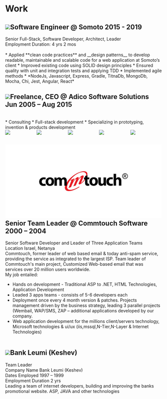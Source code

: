 # Work
<h2><img src="https://media-exp1.licdn.com/dms/image/C4D0BAQHLql--gedu0g/company-logo_100_100/0?e=1591833600&v=beta&t=o8wh5wK5Smm_OkZ_XLAaHxFQGxtinlZgTlENUXcu5K4" />Software Engineer @ Somoto 2015 - 2019</h2>
Senior Full-Stack, Software Developer, Architect, Leader<br>
Employment Duration: 4 yrs 2 mos<br>
<br>
* Applied **clean code practices** and __design patterns__ to develop readable, maintainable and scalable code for a web application at Somoto’s client 
* Improved existing code using SOLID design principles 
* Ensured quality with unit and integration tests and applying TDD 
* Implemented agile methods
* *NodeJs, Javascript, Express, Gradle, TitnaDb, MongoDb, Mocha, Chi, Jest, Angular, React*  

<h2><img src="https://media-exp1.licdn.com/dms/image/C510BAQEyIsk0JtY26w/company-logo_100_100/0?e=1591833600&v=beta&t=fqnL3VxvbEHdeKPjGOQCXyDA83ufSo8mdbiHh5ii0o0" />Freelance, CEO @ Adico Software Solutions Jun 2005 – Aug 2015</h2>

<br>
* Consulting
* Full-stack development 
* Specializing in prototyping, invention & products development
<br>
<div class="projects-thumbs">
  <img style="float: left;width:20%;" src="https://media-exp1.licdn.com/media-proxy/ext?w=678&h=444&f=n&hash=W9fOLAgOTTJAzibKbK0Z0Y1hz4I%3D&ora=1%2CaFBCTXdkRmpGL2lvQUFBPQ%2CxAVta9Er0Ua9hFURww4g76WE-Umi4UIJRo3RTW30D3z75ZLJIy6uMJDAAe388UJOJ3FU_0duJrv9Ai-3S8_pNdCvKg" width="100px" />
  <img style="float: left;width:20%;" src="https://media-exp1.licdn.com/dms/image/C4E2DAQFvXOImeAkfxA/profile-treasury-image-shrink_160_160/0?e=1583629200&v=beta&t=kpdrcf8E6pqcFHvDKvPrf6nV1ExMMy0UG47D-uYAdZk" />
  <img style="float: left;width:20%;" src="https://media-exp1.licdn.com/dms/image/C4E2DAQEyiT8hwF3l9A/profile-treasury-image-shrink_160_160/0?e=1583629200&v=beta&t=SNytTxMxEboToofPZTO2x5WwpB4X1K5XVoRwivnE8xg" />
  <img style="float: left;width:20%;" src="https://media-exp1.licdn.com/dms/image/C4E2DAQHXnhXQKv2K6w/profile-treasury-image-shrink_480_480/0?e=1583629200&v=beta&t=mefcwhwEc52Ev-yxjnp04VyB0rpKf9PVyUg7ZETuEAo" />
  <img style="float: left;width:20%;" src="https://media-exp1.licdn.com/media-proxy/ext?w=125&h=124&f=n&hash=rca98wNLaJwreddpnuwnUihFD5c%3D&ora=1%2CaFBCTXdkRmpGL2lvQUFBPQ%2CxAVta9Er0Ua9hFUY1hRv46HPpEP_6UJDTIOTUzCjXjryurrCNTSpJpmcIOD98TJPJm9E0lVsLLrHAGmyDNPifA" />
</div>
<br style="clear: both">
<h2><img src="../assets/i/commtouch.jpg">Senior Team Leader @ Commtouch Software 2000 – 2004</h2>

Senior Software Developer and Leader of Three Application Teams<br>
Location Israel, Netanya<br>
Commtouch, former leader of web based email & today anti-spam service, providing the service as integrated to the largest ISP. Team leader of Commtouch's main project, Customized Web-based email that was services over 20 million users worldwide.<br>
My job entailed:<br>
* Hands on development - Traditional ASP to .NET, HTML Technologies, Application Development
* Leaded 3 apps teams - consists of 5-6 developers each
* Deployment once every 4 month version & patches. Projects management driven by the business strategy, leading 3 parallel projects (Wembail, WAP/SMS, ZAP – additional applications developed by our company.
* Web application development for the millions client/servers technology, Microsoft technologies & ui/ux (iis,mssql,N-Tier,N-Layer & Internet Technologies)
<br><br>
<h2><img src="https://media-exp1.licdn.com/dms/image/C4E0BAQE7hw0-xmkaNQ/company-logo_100_100/0?e=1591833600&v=beta&t=Pi1bXRjxbzPyevhmbgIgmfPY4t7BkL2rp5RU95DzIxA" />Bank Leumi (Keshev)</h2>
Team Leader<br>
Company Name Bank Leumi (Keshev)<br>
Dates Employed 1997 – 1999<br>
Employment Duration 2 yrs<br>
Leading a team of internet developers, building and improving the banks promotional website. ASP, JAVA and other technologies<br>
